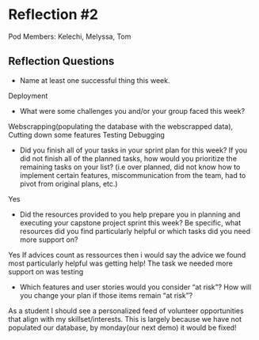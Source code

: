 # Reflection #2

Pod Members: Kelechi, Melyssa, Tom

## Reflection Questions

* Name at least one successful thing this week.

 Deployment 

* What were some challenges you and/or your group faced this week?

 Webscrapping(populating the database with the webscrapped data), 
 Cutting down some features
 Testing
 Debugging 

* Did you finish all of your tasks in your sprint plan for this week? If you did not finish all of the planned tasks, how would you prioritize the remaining tasks on your list?  (i.e over planned, did not know how to implement certain features, miscommunication from the team, had to pivot from original plans, etc.)

 Yes

* Did the resources provided to you help prepare you in planning and executing your capstone project sprint this week? Be specific, what resources did you find particularly helpful or which tasks did you need more support on?

 Yes If advices count as ressources then i would say the advice we found most particularly helpful was getting help! The task we needed more support on was testing 

* Which features and user stories would you consider “at risk”? How will you change your plan if those items remain “at risk”?

 As a student I should see a personalized feed of volunteer opportunities that align with my skillset/interests.
   This is largely because we have not populated our database, by monday(our next demo) it would be fixed!
